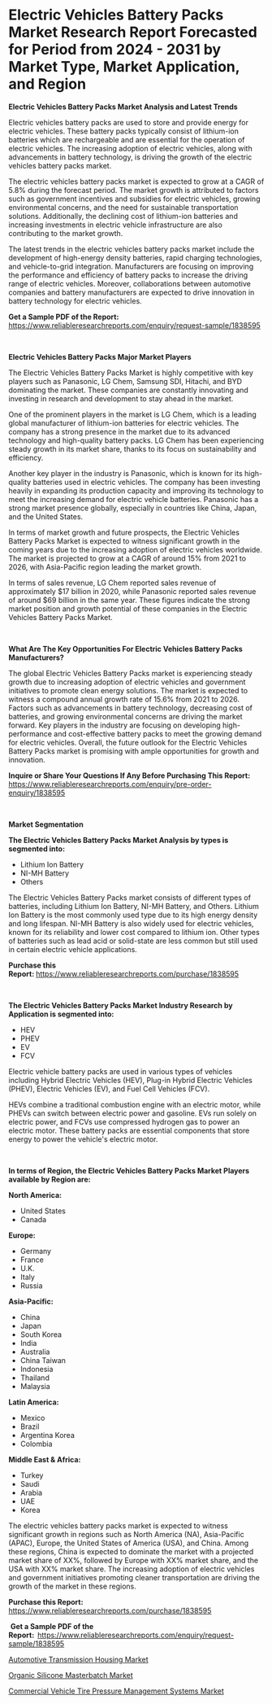 <p><h1>Electric Vehicles Battery Packs Market Research Report Forecasted for Period from 2024 -  2031 by Market Type, Market Application, and Region</h1></p><p><strong>Electric Vehicles Battery Packs Market Analysis and Latest Trends</strong></p>
<p><p>Electric vehicles battery packs are used to store and provide energy for electric vehicles. These battery packs typically consist of lithium-ion batteries which are rechargeable and are essential for the operation of electric vehicles. The increasing adoption of electric vehicles, along with advancements in battery technology, is driving the growth of the electric vehicles battery packs market.</p><p>The electric vehicles battery packs market is expected to grow at a CAGR of 5.8% during the forecast period. The market growth is attributed to factors such as government incentives and subsidies for electric vehicles, growing environmental concerns, and the need for sustainable transportation solutions. Additionally, the declining cost of lithium-ion batteries and increasing investments in electric vehicle infrastructure are also contributing to the market growth.</p><p>The latest trends in the electric vehicles battery packs market include the development of high-energy density batteries, rapid charging technologies, and vehicle-to-grid integration. Manufacturers are focusing on improving the performance and efficiency of battery packs to increase the driving range of electric vehicles. Moreover, collaborations between automotive companies and battery manufacturers are expected to drive innovation in battery technology for electric vehicles.</p></p>
<p><strong>Get a Sample PDF of the Report:&nbsp;</strong> <a href="https://www.reliableresearchreports.com/enquiry/request-sample/1838595">https://www.reliableresearchreports.com/enquiry/request-sample/1838595</a></p>
<p>&nbsp;</p>
<p><strong>Electric Vehicles Battery Packs Major Market Players</strong></p>
<p><p>The Electric Vehicles Battery Packs Market is highly competitive with key players such as Panasonic, LG Chem, Samsung SDI, Hitachi, and BYD dominating the market. These companies are constantly innovating and investing in research and development to stay ahead in the market.</p><p>One of the prominent players in the market is LG Chem, which is a leading global manufacturer of lithium-ion batteries for electric vehicles. The company has a strong presence in the market due to its advanced technology and high-quality battery packs. LG Chem has been experiencing steady growth in its market share, thanks to its focus on sustainability and efficiency.</p><p>Another key player in the industry is Panasonic, which is known for its high-quality batteries used in electric vehicles. The company has been investing heavily in expanding its production capacity and improving its technology to meet the increasing demand for electric vehicle batteries. Panasonic has a strong market presence globally, especially in countries like China, Japan, and the United States.</p><p>In terms of market growth and future prospects, the Electric Vehicles Battery Packs Market is expected to witness significant growth in the coming years due to the increasing adoption of electric vehicles worldwide. The market is projected to grow at a CAGR of around 15% from 2021 to 2026, with Asia-Pacific region leading the market growth.</p><p>In terms of sales revenue, LG Chem reported sales revenue of approximately $17 billion in 2020, while Panasonic reported sales revenue of around $69 billion in the same year. These figures indicate the strong market position and growth potential of these companies in the Electric Vehicles Battery Packs Market.</p></p>
<p>&nbsp;</p>
<p><strong>What Are The Key Opportunities For Electric Vehicles Battery Packs Manufacturers?</strong></p>
<p><p>The global Electric Vehicles Battery Packs market is experiencing steady growth due to increasing adoption of electric vehicles and government initiatives to promote clean energy solutions. The market is expected to witness a compound annual growth rate of 15.6% from 2021 to 2026. Factors such as advancements in battery technology, decreasing cost of batteries, and growing environmental concerns are driving the market forward. Key players in the industry are focusing on developing high-performance and cost-effective battery packs to meet the growing demand for electric vehicles. Overall, the future outlook for the Electric Vehicles Battery Packs market is promising with ample opportunities for growth and innovation.</p></p>
<p><strong>Inquire or Share Your Questions If Any Before Purchasing This Report:</strong> <a href="https://www.reliableresearchreports.com/enquiry/pre-order-enquiry/1838595">https://www.reliableresearchreports.com/enquiry/pre-order-enquiry/1838595</a></p>
<p>&nbsp;</p>
<p><strong>Market Segmentation</strong></p>
<p><strong>The Electric Vehicles Battery Packs Market Analysis by types is segmented into:</strong></p>
<p><ul><li>Lithium Ion Battery</li><li>NI-MH Battery</li><li>Others</li></ul></p>
<p><p>The Electric Vehicles Battery Packs market consists of different types of batteries, including Lithium Ion Battery, NI-MH Battery, and Others. Lithium Ion Battery is the most commonly used type due to its high energy density and long lifespan. NI-MH Battery is also widely used for electric vehicles, known for its reliability and lower cost compared to lithium ion. Other types of batteries such as lead acid or solid-state are less common but still used in certain electric vehicle applications.</p></p>
<p><strong>Purchase this Report:&nbsp;</strong><a href="https://www.reliableresearchreports.com/purchase/1838595">https://www.reliableresearchreports.com/purchase/1838595</a></p>
<p>&nbsp;</p>
<p><strong>The Electric Vehicles Battery Packs Market Industry Research by Application is segmented into:</strong></p>
<p><ul><li>HEV</li><li>PHEV</li><li>EV</li><li>FCV</li></ul></p>
<p><p>Electric vehicle battery packs are used in various types of vehicles including Hybrid Electric Vehicles (HEV), Plug-in Hybrid Electric Vehicles (PHEV), Electric Vehicles (EV), and Fuel Cell Vehicles (FCV). </p><p>HEVs combine a traditional combustion engine with an electric motor, while PHEVs can switch between electric power and gasoline. EVs run solely on electric power, and FCVs use compressed hydrogen gas to power an electric motor. These battery packs are essential components that store energy to power the vehicle's electric motor.</p></p>
<p>&nbsp;</p>
<p><strong>In terms of Region, the Electric Vehicles Battery Packs Market Players available by Region are:</strong></p>
<p>
    <p> <strong> North America: </strong>
        <ul>
            <li>United States</li>
            <li>Canada</li>
        </ul>
        </p> 
    <p> <strong> Europe: </strong>
        <ul>
            <li>Germany</li>
            <li>France</li>
            <li>U.K.</li>
            <li>Italy</li>
            <li>Russia</li>
        </ul>
        </p> 
    <p> <strong> Asia-Pacific: </strong>
        <ul>
            <li>China</li>
            <li>Japan</li>
            <li>South Korea</li>
            <li>India</li>
            <li>Australia</li>
            <li>China Taiwan</li>
            <li>Indonesia</li>
            <li>Thailand</li>
            <li>Malaysia</li>
        </ul>
        </p> 
    <p> <strong> Latin America: </strong>
        <ul>
            <li>Mexico</li>
            <li>Brazil</li>
            <li>Argentina Korea</li>
            <li>Colombia</li>
        </ul>
        </p> 
    <p> <strong> Middle East & Africa: </strong>
        <ul>
            <li>Turkey</li>
            <li>Saudi</li>
            <li>Arabia</li>
            <li>UAE</li>
            <li>Korea</li>
        </ul>
    </p>
    </p>
<p><p>The electric vehicles battery packs market is expected to witness significant growth in regions such as North America (NA), Asia-Pacific (APAC), Europe, the United States of America (USA), and China. Among these regions, China is expected to dominate the market with a projected market share of XX%, followed by Europe with XX% market share, and the USA with XX% market share. The increasing adoption of electric vehicles and government initiatives promoting cleaner transportation are driving the growth of the market in these regions.</p></p>
<p><strong>Purchase this Report: </strong><a href="https://www.reliableresearchreports.com/purchase/1838595">https://www.reliableresearchreports.com/purchase/1838595</a></p>
<p>&nbsp;<strong>Get a Sample PDF of the Report:&nbsp;&nbsp;</strong><a href="https://www.reliableresearchreports.com/enquiry/request-sample/1838595">https://www.reliableresearchreports.com/enquiry/request-sample/1838595</a></p>
<p><strong></strong></p>
<p><p><a href="https://view.publitas.com/reportprime-1/automotive-transmission-housing-market-with-the-goal-of-estimating-the-market-size-and-future-growth-potential-of-various-market-segments-based-on-component-applications-end-user-and-region/">Automotive Transmission Housing Market</a></p><p><a href="https://view.publitas.com/reportprime-1/organic-silicone-masterbatch-market-size-global-industry-overview-market-segmentation-and-forecast-2023-to-2030/">Organic Silicone Masterbatch Market</a></p><p><a href="https://github.com/Sinjinluong3e0awx2m195k76/Market-Research-Report-List-1/blob/main/commercial-vehicle-tire-pressure-management-systems-market.md">Commercial Vehicle Tire Pressure Management Systems Market</a></p></p>